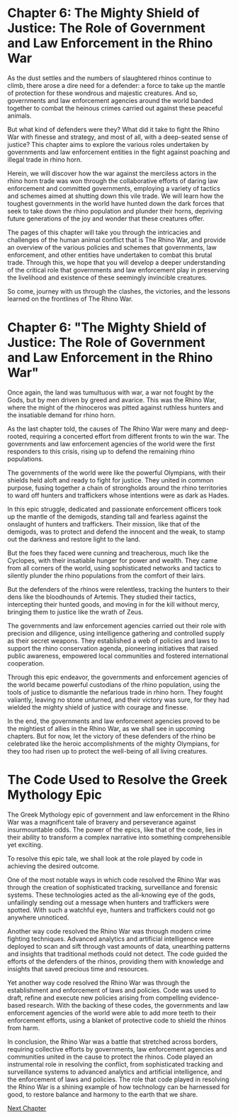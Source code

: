 # Chapter 6: The Mighty Shield of Justice: The Role of Government and Law Enforcement in the Rhino War

As the dust settles and the numbers of slaughtered rhinos continue to climb, there arose a dire need for a defender: a force to take up the mantle of protection for these wondrous and majestic creatures. And so, governments and law enforcement agencies around the world banded together to combat the heinous crimes carried out against these peaceful animals.

But what kind of defenders were they? What did it take to fight the Rhino War with finesse and strategy, and most of all, with a deep-seated sense of justice? This chapter aims to explore the various roles undertaken by governments and law enforcement entities in the fight against poaching and illegal trade in rhino horn.

Herein, we will discover how the war against the merciless actors in the rhino horn trade was won through the collaborative efforts of daring law enforcement and committed governments, employing a variety of tactics and schemes aimed at shutting down this vile trade. We will learn how the toughest governments in the world have hunted down the dark forces that seek to take down the rhino population and plunder their horns, depriving future generations of the joy and wonder that these creatures offer.

The pages of this chapter will take you through the intricacies and challenges of the human animal conflict that is The Rhino War, and provide an overview of the various policies and schemes that governments, law enforcement, and other entities have undertaken to combat this brutal trade. Through this, we hope that you will develop a deeper understanding of the critical role that governments and law enforcement play in preserving the livelihood and existence of these seemingly invincible creatures.

So come, journey with us through the clashes, the victories, and the lessons learned on the frontlines of The Rhino War.
# Chapter 6: "The Mighty Shield of Justice: The Role of Government and Law Enforcement in the Rhino War"

Once again, the land was tumultuous with war, a war not fought by the Gods, but by men driven by greed and avarice. This was the Rhino War, where the might of the rhinoceros was pitted against ruthless hunters and the insatiable demand for rhino horn.

As the last chapter told, the causes of The Rhino War were many and deep-rooted, requiring a concerted effort from different fronts to win the war. The governments and law enforcement agencies of the world were the first responders to this crisis, rising up to defend the remaining rhino populations.

The governments of the world were like the powerful Olympians, with their shields held aloft and ready to fight for justice. They united in common purpose, fusing together a chain of strongholds around the rhino territories to ward off hunters and traffickers whose intentions were as dark as Hades.

In this epic struggle, dedicated and passionate enforcement officers took up the mantle of the demigods, standing tall and fearless against the onslaught of hunters and traffickers. Their mission, like that of the demigods, was to protect and defend the innocent and the weak, to stamp out the darkness and restore light to the land.

But the foes they faced were cunning and treacherous, much like the Cyclopes, with their insatiable hunger for power and wealth. They came from all corners of the world, using sophisticated networks and tactics to silently plunder the rhino populations from the comfort of their lairs.

But the defenders of the rhinos were relentless, tracking the hunters to their dens like the bloodhounds of Artemis. They studied their tactics, intercepting their hunted goods, and moving in for the kill without mercy, bringing them to justice like the wrath of Zeus.

The governments and law enforcement agencies carried out their role with precision and diligence, using intelligence gathering and controlled supply as their secret weapons. They established a web of policies and laws to support the rhino conservation agenda, pioneering initiatives that raised public awareness, empowered local communities and fostered international cooperation.

Through this epic endeavor, the governments and enforcement agencies of the world became powerful custodians of the rhino population, using the tools of justice to dismantle the nefarious trade in rhino horn. They fought valiantly, leaving no stone unturned, and their victory was sure, for they had wielded the mighty shield of justice with courage and finesse.

In the end, the governments and law enforcement agencies proved to be the mightiest of allies in the Rhino War, as we shall see in upcoming chapters. But for now, let the victory of these defenders of the rhino be celebrated like the heroic accomplishments of the mighty Olympians, for they too had risen up to protect the well-being of all living creatures.
# The Code Used to Resolve the Greek Mythology Epic

The Greek Mythology epic of government and law enforcement in the Rhino War was a magnificent tale of bravery and perseverance against insurmountable odds. The power of the epics, like that of the code, lies in their ability to transform a complex narrative into something comprehensible yet exciting. 

To resolve this epic tale, we shall look at the role played by code in achieving the desired outcome. 

One of the most notable ways in which code resolved the Rhino War was through the creation of sophisticated tracking, surveillance and forensic systems. These technologies acted as the all-knowing eye of the gods, unfailingly sending out a message when hunters and traffickers were spotted. With such a watchful eye, hunters and traffickers could not go anywhere unnoticed.

Another way code resolved the Rhino War was through modern crime fighting techniques. Advanced analytics and artificial intelligence were deployed to scan and sift through vast amounts of data, unearthing patterns and insights that traditional methods could not detect. The code guided the efforts of the defenders of the rhinos, providing them with knowledge and insights that saved precious time and resources.

Yet another way code resolved the Rhino War was through the establishment and enforcement of laws and policies. Code was used to draft, refine and execute new policies arising from compelling evidence-based research. With the backing of these codes, the governments and law enforcement agencies of the world were able to add more teeth to their enforcement efforts, using a blanket of protective code to shield the rhinos from harm.

In conclusion, the Rhino War was a battle that stretched across borders, requiring collective efforts by governments, law enforcement agencies and communities united in the cause to protect the rhinos. Code played an instrumental role in resolving the conflict, from sophisticated tracking and surveillance systems to advanced analytics and artificial intelligence, and the enforcement of laws and policies. The role that code played in resolving the Rhino War is a shining example of how technology can be harnessed for good, to restore balance and harmony to the earth that we share.


[Next Chapter](07_Chapter07.md)